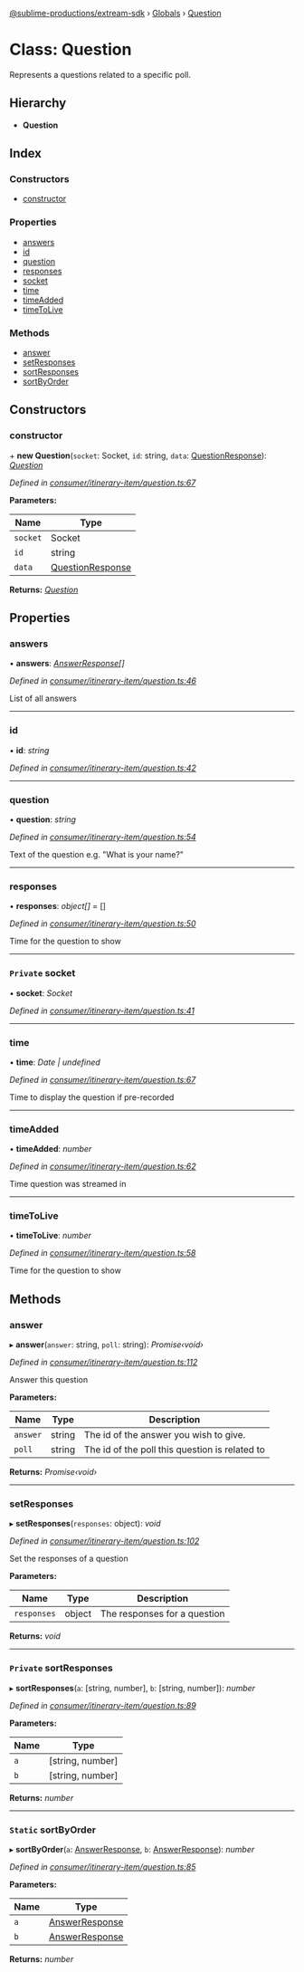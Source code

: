[@sublime-productions/extream-sdk](../README.md) › [Globals](../globals.md) › [Question](question.md)

# Class: Question

Represents a questions related to a specific poll.

## Hierarchy

* **Question**

## Index

### Constructors

* [constructor](question.md#constructor)

### Properties

* [answers](question.md#answers)
* [id](question.md#id)
* [question](question.md#question)
* [responses](question.md#responses)
* [socket](question.md#private-socket)
* [time](question.md#time)
* [timeAdded](question.md#timeadded)
* [timeToLive](question.md#timetolive)

### Methods

* [answer](question.md#answer)
* [setResponses](question.md#setresponses)
* [sortResponses](question.md#private-sortresponses)
* [sortByOrder](question.md#static-sortbyorder)

## Constructors

###  constructor

\+ **new Question**(`socket`: Socket, `id`: string, `data`: [QuestionResponse](../interfaces/questionresponse.md)): *[Question](question.md)*

*Defined in [consumer/itinerary-item/question.ts:67](https://github.com/Extream-SaaS/ex-sdk/blob/ed34b16/src/consumer/itinerary-item/question.ts#L67)*

**Parameters:**

Name | Type |
------ | ------ |
`socket` | Socket |
`id` | string |
`data` | [QuestionResponse](../interfaces/questionresponse.md) |

**Returns:** *[Question](question.md)*

## Properties

###  answers

• **answers**: *[AnswerResponse](../interfaces/answerresponse.md)[]*

*Defined in [consumer/itinerary-item/question.ts:46](https://github.com/Extream-SaaS/ex-sdk/blob/ed34b16/src/consumer/itinerary-item/question.ts#L46)*

List of all answers

___

###  id

• **id**: *string*

*Defined in [consumer/itinerary-item/question.ts:42](https://github.com/Extream-SaaS/ex-sdk/blob/ed34b16/src/consumer/itinerary-item/question.ts#L42)*

___

###  question

• **question**: *string*

*Defined in [consumer/itinerary-item/question.ts:54](https://github.com/Extream-SaaS/ex-sdk/blob/ed34b16/src/consumer/itinerary-item/question.ts#L54)*

Text of the question e.g. "What is your name?"

___

###  responses

• **responses**: *object[]* = []

*Defined in [consumer/itinerary-item/question.ts:50](https://github.com/Extream-SaaS/ex-sdk/blob/ed34b16/src/consumer/itinerary-item/question.ts#L50)*

Time for the question to show

___

### `Private` socket

• **socket**: *Socket*

*Defined in [consumer/itinerary-item/question.ts:41](https://github.com/Extream-SaaS/ex-sdk/blob/ed34b16/src/consumer/itinerary-item/question.ts#L41)*

___

###  time

• **time**: *Date | undefined*

*Defined in [consumer/itinerary-item/question.ts:67](https://github.com/Extream-SaaS/ex-sdk/blob/ed34b16/src/consumer/itinerary-item/question.ts#L67)*

Time to display the question if pre-recorded

___

###  timeAdded

• **timeAdded**: *number*

*Defined in [consumer/itinerary-item/question.ts:62](https://github.com/Extream-SaaS/ex-sdk/blob/ed34b16/src/consumer/itinerary-item/question.ts#L62)*

Time question was streamed in

___

###  timeToLive

• **timeToLive**: *number*

*Defined in [consumer/itinerary-item/question.ts:58](https://github.com/Extream-SaaS/ex-sdk/blob/ed34b16/src/consumer/itinerary-item/question.ts#L58)*

Time for the question to show

## Methods

###  answer

▸ **answer**(`answer`: string, `poll`: string): *Promise‹void›*

*Defined in [consumer/itinerary-item/question.ts:112](https://github.com/Extream-SaaS/ex-sdk/blob/ed34b16/src/consumer/itinerary-item/question.ts#L112)*

Answer this question

**Parameters:**

Name | Type | Description |
------ | ------ | ------ |
`answer` | string | The id of the answer you wish to give. |
`poll` | string | The id of the poll this question is related to  |

**Returns:** *Promise‹void›*

___

###  setResponses

▸ **setResponses**(`responses`: object): *void*

*Defined in [consumer/itinerary-item/question.ts:102](https://github.com/Extream-SaaS/ex-sdk/blob/ed34b16/src/consumer/itinerary-item/question.ts#L102)*

Set the responses of a question

**Parameters:**

Name | Type | Description |
------ | ------ | ------ |
`responses` | object | The responses for a question  |

**Returns:** *void*

___

### `Private` sortResponses

▸ **sortResponses**(`a`: [string, number], `b`: [string, number]): *number*

*Defined in [consumer/itinerary-item/question.ts:89](https://github.com/Extream-SaaS/ex-sdk/blob/ed34b16/src/consumer/itinerary-item/question.ts#L89)*

**Parameters:**

Name | Type |
------ | ------ |
`a` | [string, number] |
`b` | [string, number] |

**Returns:** *number*

___

### `Static` sortByOrder

▸ **sortByOrder**(`a`: [AnswerResponse](../interfaces/answerresponse.md), `b`: [AnswerResponse](../interfaces/answerresponse.md)): *number*

*Defined in [consumer/itinerary-item/question.ts:85](https://github.com/Extream-SaaS/ex-sdk/blob/ed34b16/src/consumer/itinerary-item/question.ts#L85)*

**Parameters:**

Name | Type |
------ | ------ |
`a` | [AnswerResponse](../interfaces/answerresponse.md) |
`b` | [AnswerResponse](../interfaces/answerresponse.md) |

**Returns:** *number*

